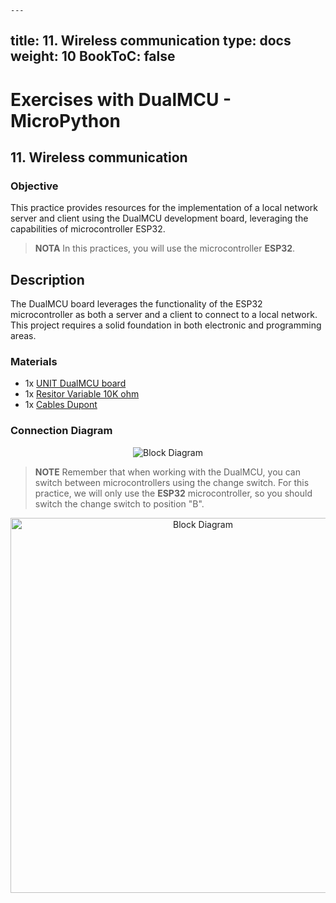     ---
title: 11. Wireless communication
type: docs
weight: 10
BookToC: false
---

# Exercises with DualMCU - MicroPython

##    11. Wireless communication
### Objective
This practice provides resources for the implementation of a local network server and client using the DualMCU development board, leveraging the capabilities of microcontroller ESP32.

>**NOTA**  In this practices, you will use the microcontroller **ESP32**.

## Description
The DualMCU board leverages the functionality of the ESP32 microcontroller as both a server and a client to connect to a local network. This project requires a solid foundation in both electronic and programming areas.


### Materials 
+ 1x <a href="https://uelectronics.com/producto/unit-dualmcu-esp32-rp2040-tarjeta-de-desarrollo/" target="_blank">UNIT DualMCU board</a>
+ 1x <a href="https://uelectronics.com/producto/potenciometro-3-pines-15mm-wh148/" target="_blank">  Resitor Variable 10K ohm</a>
+ 1x <a href="https://uelectronics.com/producto/cables-dupont-largos-20cm-hh-mh-mm/" target="_blank">Cables Dupont</a>

### Connection Diagram
<div style="text-align: center;">
<img src="/docs/11-Comunicacion_inalambrica/images/diagrama.jpg" alt="Block Diagram" title="Block Diagram" >
</div>

>**NOTE**
> Remember that when working with the DualMCU, you can switch between microcontrollers using the change switch. For this practice, we will only use the **ESP32** microcontroller, so you should switch the change switch to position "B".
<div style="text-align: center;">
    <img src="/docs/2-Micropython/images/selector.png" alt="Block Diagram" title="Block Diagram" style="width: 600px;">
</div>





<!--







### Software
Para la ejecución de esta práctica la dividiremos en las siguientes etapas de configuración que tendrán que seguirse en ese orden. 



### Configuración de un servidor Local
La configuración del entorno es un paso esencial que abarca la instalación de los componentes necesarios para desplegar el proyecto como recurso principal. Se requiere un servidor local para poder desplegar un servicio web en tu red local.

#### Instalación de Node.js
Como requisito inicial, necesitarás un servidor web, por lo que este proyecto se despliega en Node.js. Puedes descargar Node.js desde la siguiente página:

> [Descargar Node.js](https://nodejs.org/en/download/)

- Una vez completada la descarga, ejecuta el programa y selecciona "Instalar".
- Aparecerá una ventana de bienvenida. Haz clic en "Siguiente".
- Luego, se mostrarán los términos y condiciones en pantalla (se recomienda leerlos). Haz clic en "Siguiente".
- Se te recomienda dejar la configuración de localización por defecto.
- Finalmente, haz clic en "Instalar". Cuando termine la instalación, selecciona "Cerrar" o "Finalizar".

### Verifica tu Instalación
Para verificar que Node.js y NPM (Node Package Manager) se han instalado correctamente, abre el Command Prompt o PowerShell y escribe los siguientes comandos, luego presiona Enter:

```shell
node -v
```

<div style="text-align: center;">
    <img src="/docs/11-Comunicacion_inalambrica/images/node_version.png" alt="Block Diagram" title="Block Diagram" >
    </div>

Deberías ver la versión de Node.js instalada. Luego, verifica la versión de NPM con este comando:

```shell
npm -v
```
<div style="text-align: center;">
    <img src="/docs/11-Comunicacion_inalambrica/images/npm_versiom.png" alt="Block Diagram" title="Block Diagram">
    </div>

### Uso Básico
Node.js es un framework que interpreta comandos que le envías. Para probar tu instalación, puedes crear un script de prueba siguiendo estos pasos:

- Abre tu editor de preferencia.
Copia y pega este [código](./App/app.js):
    ```javascript
    var http = require('http');
    http.createServer(function (req, res) {
    res.writeHead(200, {'Content-Type': 'text/html'});
    res.end('Hello World!');
    }).listen(8080);
    ```
- Guarda el archivo como '**app.js**', asegurándote de recordar la ruta de almacenamiento.
- Abre la consola de comandos en la ubicación donde se encuentra el archivo 'app.js' y ejecuta el siguiente comando:
    ```
    node app.js
    ```
- Dado que el script se ejecuta en segundo plano, abre un navegador web y entra la siguiente dirección en la barra de navegación:
    > http://localhost:8080

- Deberías ver el texto "Hello World!".

> **Nota**
>
> En algunos casos, al intentar acceder externamente, es posible que aparezca una ventana emergente que, al dar acceso, permite la conexión a través de Node.js.
>
>![Ventana Emergente del Firewall](/docs/11-Comunicacion_inalambrica/images/firewall_promt.png)



### Configuración del Host


Descarga o clona el repositorio. Encontrarás el archivo de ejemplo en el directorio [Control_web_panel](../Control_web_panel/). Como se mencionó en la configuración del entorno, debes ejecutar el archivo app.js de la siguiente manera:

Abre el Command Prompt o PowerShell y escribe los siguientes comandos, luego presiona Enter:
```
node app.js
```

El código te mostrará un mensaje breve como el siguiente:
```
Servidor en funcionamiento en 0.0.0.0:3000
```
Esto significa que el servicio está activo, y la dirección a la que debes dirigirte para visualizar el proyecto es:

http://localhost:3000/


![Image](/docs/11-Comunicacion_inalambrica/images/web_localhost.png)

### Configuración del cliente

La ESP32 debe contar con el firmware de MicroPython.


En el directorio de <a href="https://github.com/UNIT-Electronics/DualMCU_ESP32_Panel_de_control_Web/blob/main/Control_web_panel/esp32micropython/" target="_blank"> esp32micropython</a>
encontrarás un archivo:
> <a href="https://github.com/UNIT-Electronics/DualMCU_ESP32_Panel_de_control_Web/blob/main/Control_web_panel/esp32micropython/esp32_comunication_between_server_client.py" target="_blank"> esp32_comunication_between_server_client.py</a>

Debes realizar algunos ajustes en el código, en particular, en los datos de tu red Wi-Fi:

```python
ssid = "SSID"  # Reemplaza con el nombre de tu red Wi-Fi
password = "PASSWORD"  # Reemplaza con la contraseña de tu red Wi-Fi

```

También debes cambiar el host en la siguiente línea:

```python 
server_url = "http://tu_host:3000/endpoint" # Reemplaza con el nombre de la ip de tu servidor
```
Para conocer la dirección IP de tu dispositivo, en Windows, puedes abrir una terminal y ejecutar el comando:
> ipconfig

En la sección de "Adaptadores de red inalámbricos", encontrarás una entrada similar a:

```python 
Dirección IPv4. . . . . . . . . . . . . . : 192.168.0.2
```
Reemplaza tu_host por la dirección IP, por ejemplo:


```python 
server_url = "http://192.168.0.2:3000/endpoint" 
```

###  Código

```PY
import network
import ubinascii
import machine
import urequests
import time
import _thread

try:
  import usocket as socket
except:
  import socket
  
ssid = "SSID"  # Reemplaza con el nombre de tu red Wi-Fi
password = "PASSWORD"  # Reemplaza con la contraseña de tu red Wi-Fi

server_url = "http://tu_host:3000/endpoint" # Reemplaza con el nombre de la ip de tu servidor
headers = {"Content-Type": "application/json"}

led = machine.Pin(25, machine.Pin.OUT)
#led_pin2 = machine.Pin(26, machine.Pin.OUT)
shared_variable = 0

# Convierte la dirección MAC del ESP32 en un nombre de host único
def generate_unique_hostname():
    mac = ubinascii.hexlify(network.WLAN().config('mac'), ':').decode()
    return "esp32-" + mac

# Conecta a la red Wi-Fi
def connect_to_wifi():
    wlan = network.WLAN(network.STA_IF)
    if not wlan.isconnected():
        print("Conectando a la red WiFi...")
        wlan.active(True)
        wlan.connect(ssid, password)
        while not wlan.isconnected():
            pass
    print("Conectado a la red WiFi")
    print("Dirección IP:", wlan.ifconfig()[0])
    
def adc_potenciometer():
    
    potentiometer_pin = machine.Pin(36)
    adc = machine.ADC(potentiometer_pin)
    adc.atten(machine.ADC.ATTN_11DB)
    return adc


def web_page(adc1):
    led_state = 0
    html = """<html>

    <head>
        <meta name="viewport" content="width=device-width, initial-scale=1">

        <style>
            html {
                font-family: Arial;
                display: inline-block;
                margin: 0px auto;
                text-align: center;
            }

            .button {
                background-color: #F146C2;
                border: none;
                color: white;
                padding: 16px 40px;
                text-align: center;
                text-decoration: none;
                display: inline-block;
                font-size: 16px;
                margin: 4px 2px;
                cursor: pointer;
            }

            .button1 {
                background-color: #304169;
            }
        </style>
    </head>

    <body>
        <h2>Soy el ESP32</h2>
        <p>
            <a href=\"?led_2_on\"><button class="button">LED ON</button></a>
        </p>
        <p>
            <a href=\"?led_2_off\"><button class="button button1">LED OFF</button></a>
        </p>
    </body>

    </html>"""
    return html

def loop1():
    global shared_variable
    while True: 
        adc1=adc.read()/4096*100
        data = {"potentiometer_value": str(adc1)} 
        response = urequests.post(server_url, json=data, headers=headers)
        response.close() 
        time.sleep(0.1)  
    
def loop2():
    global shared_variable
    s = socket.socket(socket.AF_INET, socket.SOCK_STREAM)
    s.bind(('0.0.0.0', 80))
    s.listen(5)
     
    while True:
      try:
        if gc.mem_free() < 102000:
          gc.collect()
        conn, addr = s.accept()
        conn.settimeout(3.0)
        print('Got a connection from %s' % str(addr))
        request = conn.recv(1024)
        conn.settimeout(None)
        request = str(request)
        led_on = request.find('/?led_2_on')
        led_off = request.find('/?led_2_off')
        if led_on == 6:
            led_state = "ON"
            led.on()
        if led_off == 6:
            led_state = "OFF"
            led.off()
        response = web_page(shared_variable)
        conn.send('HTTP/1.1 200 OK\n')
        conn.send('Content-Type: text/html\n')
        conn.send('Connection: close\n\n')
        conn.sendall(response)
        conn.close()
      except OSError as e:
        conn.close()
        print('Connection closed')
      
    
    
connect_to_wifi()
adc = adc_potenciometer()

# Crear y lanzar los hilos
_thread.start_new_thread(loop1, ())
_thread.start_new_thread(loop2, ())

time.sleep(10)

```

###  Ejecutando el Programa
Una vez que hayas realizado las modificaciones en el código, puedes ejecutarlo. En la consola de Thonny, verás una dirección IP a la que puedes acceder para verificar si el ESP32 está conectado:

```yaml

MPY: soft reboot
Conectado a la red WiFi
Dirección IP: 192.168.0.10
Puedes acceder a esta dirección IP desde cualquier dispositivo en la misma red.
```
![ESP32](/docs/11-Comunicacion_inalambrica/images/SOY_EL_esp32.png)


La interfaz que se muestra controla el LED 25 de la ESP32 y permite comprobar la funcionalidad del proyecto.

Finalmente, el enlace con la interfaz integrada con el envío de información por el potenciómetro se verá algo como esto:

![Interfaz](/docs/11-Comunicacion_inalambrica/images/output.gif)

###	 Conclusión

 La práctica realizada con DualMCU como cliente y servidor demuestra la versatilidad y potencial de este dispositivo en el ámbito de la comunicación inalámbrica. La capacidad para intercambiar datos de manera eficiente entre un cliente y un servidor abre un amplio abanico de posibilidades para aplicaciones IoT y sistemas embebidos. El aprendizaje obtenido al configurar y operar ambos roles permite comprender mejor el funcionamiento de las redes y cómo aprovechar al máximo las capacidades de la tarjeta de desarrollo DualMCU  en distintos escenarios.

> **NOTE:** Keep in mind that the presented codes are only examples and may require configuration adjustments according to specific needs and requirements.

# Continua con el curso [ Comunicación entre ESP32 y RP2040](/docs/12-comunicacion_esp32_rp2040/)

###  DualMCU ESP32+RP2040 

Para obtener más información, consulte las páginas del producto en

* https://uelectronics.com/
* [Hardware-DualMCU](https://github.com/UNIT-Electronics/DualMCU/tree/main/Hardware)
* [Product Reference Manual.pdf](https://github.com/UNIT-Electronics/DualMCU/blob/main/DualMCU(Product%20Reference%20Manual).pdf)
* [C++ & Micropython Examples files for the UNIT DualMCU.](https://github.com/UNIT-Electronics/DualMCU/tree/main/Examples)
* [Licencia](https://www.gnu.org/licenses/gpl-3.0.html) El código que se presenta en este repositorio está licenciado bajo la Licencia Pública General de GNU (GPL) versión 3.0.

⌨️ with ❤️ from [UNIT-Electronics](https://github.com/UNIT-Electronics) 😊  -->
